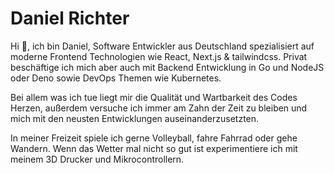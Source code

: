 # Daniel Richter

Hi 👋, ich bin Daniel, Software Entwickler aus Deutschland spezialisiert auf moderne Frontend Technologien wie React, Next.js & tailwindcss.
Privat beschäftige ich mich aber auch mit Backend Entwicklung in Go und NodeJS oder Deno sowie DevOps Themen wie Kubernetes.

Bei allem was ich tue liegt mir die Qualität und Wartbarkeit des Codes Herzen, außerdem versuche ich immer am Zahn der Zeit zu bleiben und mich mit den neusten Entwicklungen auseinanderzusetzten.

In meiner Freizeit spiele ich gerne Volleyball, fahre Fahrrad oder gehe Wandern. Wenn das Wetter mal nicht so gut ist experimentiere ich mit meinem 3D Drucker und Mikrocontrollern.